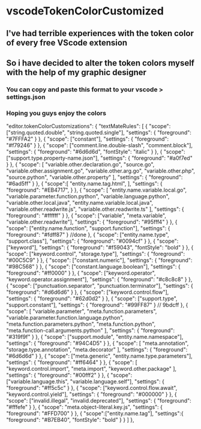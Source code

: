 # vscodeTokenColorCustomized

## I've had terrible experiences with the token color of every free VScode extension
## So i have decided to alter the token colors myself with the help of my graphic designer 

### You can copy and paste this format to your vscode > settings.json 
### Hoping you guys enjoy the colors 

  "editor.tokenColorCustomizations": {
    "textMateRules": [
      {
        "scope": ["string.quoted.double", "string.quoted.single"],
        "settings": { "foreground": "#7FFFA2" } 
      },
      {
        "scope": ["constant"],
        "settings": { "foreground": "#f79246" }
      },
      {
        "scope": ["comment.line.double-slash", "comment.block"],
        "settings": { "foreground": "#6d6d6d", "fontStyle": "italic" }
      },
      {
        "scope": ["support.type.property-name.json"],
        "settings": { "foreground": "#a0f7ed" } 
      },
      {
        "scope": [
          "variable.other.declaration.go",
          "source.go",
          "variable.other.assignment.go",
          "variable.other.arg.go",
          "variable.other.php",
          "source.python",
          "variable.other.property"
        ],
        "settings": {
          "foreground": "#6ad5ff" 
        }
      },
      {
        "scope":[
          "entity.name.tag.html",
        ],
        "settings": {
          "foreground": "#EB4717",
        }
      },
      {
        "scope": [
          "entity.name.variable.local.go",
          "variable.parameter.function.python",
          "variable.language.python",
          "variable.other.local.java",
          "entity.name.variable.local.java",
          "variable.other.readwrite.js",
          "variable.other.readwrite.ts"
        ],
        "settings": { "foreground": "#ffffff" }
      },
      {
        "scope": ["variable", "meta.variable", "variable.other.readwrite"],
        "settings": { "foreground": "#95fff4" } 
      },
      {
        "scope": ["entity.name.function", "support.function"],
        "settings": { "foreground": "#fdff87" } //done
      },
      {
        "scope": ["entity.name.type", "support.class"],
        "settings": { "foreground": "#0094cf" }
      },
      {
        "scope": ["keyword"],
        "settings": {
          "foreground": "#f59043",
          "fontStyle": "bold"
        }
      },
      {
        "scope": ["keyword.control", "storage.type"],
        "settings": { "foreground": "#00C5C9" } 
      },
      {
        "scope": ["constant.numeric"],
        "settings": { "foreground": "#98C568" } 
      },
      {
        "scope": ["constant.language.boolean"],
        "settings": { "foreground": "#ff0000" } 
      },
      {
        "scope": ["keyword.operator", "keyword.operator.assignment"],
        "settings": { "foreground": "#c8c8c8" }
      },
      {
        "scope": ["punctuation.separator", "punctuation.terminator"],
        "settings": { "foreground": "#d6d6d6" }
      },
      {
        "scope": ["keyword.control.flow"],
        "settings": { "foreground": "#62d0d2" } 
      },
      {
        "scope": ["support.type", "support.constant"],
        "settings": { "foreground": "#99FF87" }
        // 9bdcff
      },
      {
        "scope": [
          "variable.parameter",
          "meta.function.parameters",
          "variable.parameter.function.language.python",
          "meta.function.parameters.python",
          "meta.function.python",
          "meta.function-call.arguments.python"
        ],
        "settings": { "foreground": "#319f9f" } 
      },
      {
        "scope": ["support.module", "entity.name.namespace"],
        "settings": { "foreground": "#94C4D5" } 
      },
      {
        "scope": [
          "meta.annotation",
          "storage.type.annotation",
          "meta.decorator"
        ],
        "settings": { "foreground": "#6d6d6d" } 
      },
      {
        "scope": ["meta.generic", "entity.name.type.parameters"],
        "settings": { "foreground": "#ff6464" } 
      },
      {
        "scope": [
          "keyword.control.import",
          "meta.import",
          "keyword.other.package"
        ],
        "settings": { "foreground": "#00fff2" } 
      },
      {
        "scope": ["variable.language.this", "variable.language.self"],
        "settings": { "foreground": "#ff5c5c" } 
      },
      {
        "scope": ["keyword.control.flow.await", "keyword.control.yield"],
        "settings": { "foreground": "#000000" } 
      },
      {
        "scope": ["invalid.illegal", "invalid.deprecated"],
        "settings": { "foreground": "#fffefe" } 
      },
      {
        "scope": "meta.object-literal.key.js",
        "settings": {
          "foreground": "#FFD700" 
        }
      },
      {
        "scope":["entity.name.tag"],
        "settings":{
          "foreground": "#B7EB40",
          "fontStyle": "bold"
        }
      }
    ]
  },

